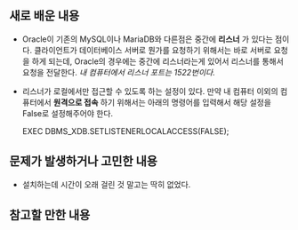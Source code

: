 ## 새로 배운 내용
* Oracle이 기존의 MySQL이나 MariaDB와 다른점은 중간에 __리스너__ 가 있다는 점이다. 클라이언트가 데이터베이스 서버로 뭔가를 요청하기 위해서는 바로 서버로 요청을 하게 되는데,
Oracle의 경우에는 중간에 리스너라는게 있어서 리스너를 통해서 요청을 전달한다. _내 컴퓨터에서 리스너 포트는 1522번이다._
* 리스너가 로컬에서만 접근할 수 있도록 하는 설정이 있다. 만약 내 컴퓨터 이외의 컴퓨터에서 __원격으로 접속__ 하기 위해서는 아래의 명령어를 입력해서 해당 설정을 False로 설정해주어야 한다. 

    EXEC DBMS_XDB.SETLISTENERLOCALACCESS(FALSE);
  

## 문제가 발생하거나 고민한 내용
* 설치하는데 시간이 오래 걸린 것 말고는 딱히 없었다.

## 참고할 만한 내용
